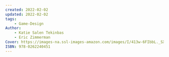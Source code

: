 ```yaml
---
created: 2022-02-02
updated: 2022-02-02
tags:
    - Game-Design
Author: 
    - Katie Salen Tekinbas
    - Eric Zimmerman
Cover: https://images-na.ssl-images-amazon.com/images/I/413w-6FIbbL._SX403_BO1,204,203,200_.jpg
ISBN: 978-0262240451
---
```


